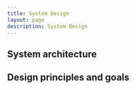 ```yaml
---
title: System Design
layout: page
description: System Design
---
```

  
## System architecture
  
## Design principles and goals
  